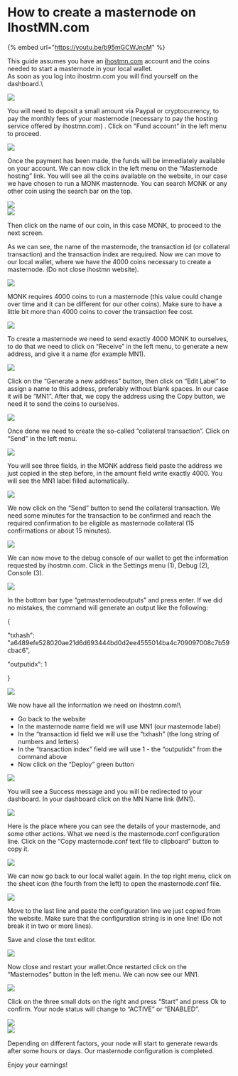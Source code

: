 # How to create a masternode on IhostMN.com

{% embed url="https://youtu.be/b95mGCWJncM" %}

This guide assumes you have an [ihostmn.com](https://ihostmn.com/) account and the coins needed to start a masternode in your local wallet.\
As soon as you log into ihostmn.com you will find yourself on the dashboard.\


![](<../.gitbook/assets/0 (10) (1) (1).png>)

You will need to deposit a small amount via Paypal or cryptocurrency, to pay the monthly fees of your masternode (necessary to pay the hosting service offered by ihostmn.com) . Click on "Fund account" in the left menu to proceed.

![](<../.gitbook/assets/1 (7) (1) (1).png>)

Once the payment has been made, the funds will be immediately available on your account. We can now click in the left menu on the “Masternode hosting” link. You will see all the coins available on the website, in our case we have chosen to run a MONK masternode. You can search MONK or any other coin using the search bar on the top.

![](<../.gitbook/assets/2 (6) (1).png>)\
![](<../.gitbook/assets/3 (1) (1).png>)

Then click on the name of our coin, in this case MONK, to proceed to the next screen.

As we can see, the name of the masternode, the transaction id (or collateral transaction) and the transaction index are required. Now we can move to our local wallet, where we have the 4000 coins necessary to create a masternode. (Do not close ihostmn website).

![](<../.gitbook/assets/4 (5) (1).png>)

MONK requires 4000 coins to run a masternode (this value could change over time and it can be different for our other coins). Make sure to have a little bit more than 4000 coins to cover the transaction fee cost.

![](<../.gitbook/assets/5 (6).png>)

To create a masternode we need to send exactly 4000 MONK to ourselves, to do that we need to click on “Receive” in the left menu, to generate a new address, and give it a name (for example MN1).

![](<../.gitbook/assets/6 (8) (1) (1).png>)

Click on the “Generate a new address” button, then click on “Edit Label” to assign a name to this address, preferably without blank spaces. In our case it will be “MN1”. After that, we copy the address using the Copy button, we need it to send the coins to ourselves.

![](<../.gitbook/assets/7 (2) (1).png>)

Once done we need to create the so-called “collateral transaction”. Click on “Send” in the left menu.

![](<../.gitbook/assets/8 (4) (1).png>)

You will see three fields, in the MONK address field paste the address we just copied in the step before, in the amount field write exactly 4000. You will see the MN1 label filled automatically.

![](<../.gitbook/assets/9 (6) (1) (1).png>)

We now click on the “Send” button to send the collateral transaction. We need some minutes for the transaction to be confirmed and reach the required confirmation to be eligible as masternode collateral (15 confirmations or about 15 minutes).

![](<../.gitbook/assets/10 (4).png>)

We can now move to the debug console of our wallet to get the information requested by ihostmn.com. Click in the Settings menu (1), Debug (2), Console (3).

![](<../.gitbook/assets/11 (5) (1).png>)

In the bottom bar type “getmasternodeoutputs” and press enter. If we did no mistakes, the command will generate an output like the following:

&#x20;{

&#x20;"txhash": "a6489efe528020ae21d6d693444bd0d2ee4555014ba4c709097008c7b59cbac6",

&#x20;"outputidx": 1

&#x20;}

![](<../.gitbook/assets/12 (5) (1).png>)

We now have all the information we need on ihostmn.com!\


* Go back to the website
* In the masternode name field we will use MN1 (our masternode label)
* In the “transaction id field we will use the “txhash” (the long string of numbers and letters)
* In the “transaction index” field we will use 1 - the “outputidx” from the command above
* Now click on the “Deploy” green button

![](<../.gitbook/assets/13 (4) (1) (1).png>)

You will see a Success message and you will be redirected to your dashboard. In your dashboard click on the MN Name link (MN1).

![](<../.gitbook/assets/14 (4) (1) (1).png>)

Here is the place where you can see the details of your masternode, and some other actions. What we need is the masternode.conf configuration line. Click on the “Copy masternode.conf text file to clipboard” button to copy it.

![](<../.gitbook/assets/15 (4) (1).png>)

We can now go back to our local wallet again. In the top right menu, click on the sheet icon (the fourth from the left) to open the masternode.conf file.

![](<../.gitbook/assets/16 (2) (1) (1).png>)

Move to the last line and paste the configuration line we just copied from the website. Make sure that the configuration string is in one line! (Do not break it in two or more lines).

Save and close the text editor.

![](<../.gitbook/assets/17 (3) (1).png>)

Now close and restart your wallet.Once restarted click on the “Masternodes” button in the left menu. We can now see our MN1.

![](<../.gitbook/assets/18 (4).png>)

Click on the three small dots on the right and press “Start” and press Ok to confirm. Your node status will change to “ACTIVE” or “ENABLED”.

![](../.gitbook/assets/19.png)\
![](<../.gitbook/assets/20 (3) (1).png>)

Depending on different factors, your node will start to generate rewards after some hours or days. Our masternode configuration is completed.

Enjoy your earnings!
